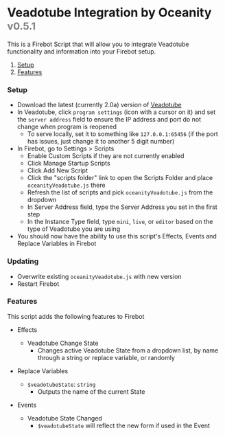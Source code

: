 # Veadotube Integration by Oceanity <sub style="color:gray">v0.5.1</sub>

This is a Firebot Script that will allow you to integrate Veadotube functionality and information into your Firebot setup.

1. [Setup](#Setup)
2. [Features](#Features)

<div id="Setup" />

### Setup

- Download the latest (currently 2.0a) version of [Veadotube](https://veado.tube/)
- In Veadotube, click `program settings` (icon with a cursor on it) and set the `server address` field to ensure the IP address and port do not change when program is reopened
  - To serve locally, set it to something like `127.0.0.1:65456` (if the port has issues, just change it to another 5 digit number)
- In Firebot, go to Settings > Scripts
  - Enable Custom Scripts if they are not currently enabled
  - Click Manage Startup Scripts
  - Click Add New Script
  - Click the "scripts folder" link to open the Scripts Folder and place `oceanityVeadotube.js` there
  - Refresh the list of scripts and pick `oceanityVeadotube.js` from the dropdown
  - In Server Address field, type the Server Address you set in the first step
  - In the Instance Type field, type `mini`, `live`, or `editor` based on the type of Veadotube you are using
- You should now have the ability to use this script's Effects, Events and Replace Variables in Firebot

### Updating

- Overwrite existing `oceanityVeadotube.js` with new version
- Restart Firebot

<div id="Features" />

### Features

This script adds the following features to Firebot

- Effects
  - Veadotube Change State
    - Changes active Veadotube State from a dropdown list, by name through a string or replace variable, or randomly

- Replace Variables
  - `$veadotubeState`: `string`
    - Outputs the name of the current State

- Events
  - Veadotube State Changed
    - `$veadotubeState` will reflect the new form if used in the Event

